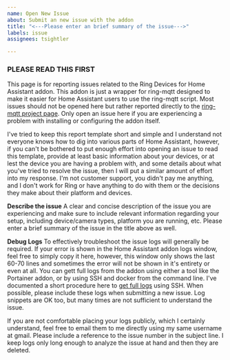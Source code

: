 ```yaml
---
name: Open New Issue
about: Submit an new issue with the addon
title: "<---Please enter an brief summary of the issue--->"
labels: issue
assignees: tsightler

---
```


### PLEASE READ THIS FIRST ###
This page is for reporting issues related to the Ring Devices for Home Assistant addon.  This addon is just a wrapper for ring-mqtt designed to make it easier for Home Assistant users to use the ring-mqtt script.  Most issues should not be opened here but rather reported directly to the [ring-mqtt project page](https://github.com/tsightler/ring-mqtt).  Only open an issue here if you are experiencing a problem with installing or configuring the addon itself.

I've tried to keep this report template short and simple and I understand not everyone knows how to dig into various parts of Home Assistant, however, if you can't be bothered to put enough effort into opening an issue to read this template, provide at least basic information about your devices, or at lest the device you are having a problem with, and some details about what you've tried to resolve the issue, then I will put a similar amount of effort into my response.  I'm not customer support, you didn't pay me anything, and I don't work for Ring or have anything to do with them or the decisions they make about their platform and devices.

**Describe the issue**
A clear and concise description of the issue you are experiencing and make sure to include relevant information regarding your setup, including device/camera types, platform you are running, etc.  Please enter a brief summary of the issue in the title above as well.

**Debug Logs**
To effectively troubleshoot the issue logs will generally be required.  If your error is shown in the Home Assistant addon logs window, feel free to simply copy it here, however, this window only shows the last 60-70 lines and sometimes the error will not be shown in it's entirety or even at all.  You can gett full logs from the addon using either a tool like the Portainer addon, or by using SSH and docker from the command line.  I've documented a short procedure here to [get full logs](https://github.com/tsightler/ring-mqtt-hassio-addon/blob/master/GET-LOGS.md) using SSH.  When possible, please include these logs when submitting a new issue.  Log snippets are OK too, but many times are not sufficient to understand the issue.

If you are not comfortable placing your logs publicly, which I certainly understand, feel free to email them to me directly using my same username at gmail.  Please include a reference to the issue number in the subject line.  I keep logs only long enough to analyze the issue at hand and then they are deleted.
